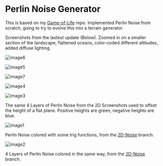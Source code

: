 # Perlin Noise Generator
This is based on my [Game-of-Life](https://github.com/gusjengis/Game-of-Life) repo. Implemented Perlin Noise from scratch, going to try to evolve this into a terrain generator.

Screenshots from the lastest update (Below). Zoomed in on a smaller section of the landscape, flattened oceans, color-coded different altitudes, added diffuse lighting.

![image6](https://github.com/gusjengis/Perlin-Noise-Generator/assets/107908374/de1b75db-719f-4873-89f1-951fe72578cf)

![image5](https://github.com/gusjengis/Perlin-Noise-Generator/assets/107908374/a3c21698-9626-4514-9fe3-0e8b096eda17)

![image7](https://github.com/gusjengis/Perlin-Noise-Generator/assets/107908374/7091ea02-8d90-47fe-894c-596fc883e82d)

![image4](https://github.com/gusjengis/Perlin-Noise-Generator/assets/107908374/76bcad69-6913-454c-b68e-c41ed940bff3)

![image3](https://github.com/gusjengis/Perlin-Noise-Generator/assets/107908374/f6934c15-c8a9-451e-95e1-186a1a982e3e)

The same 4 Layers of Perlin Noise from the 2D Screenshots used to offset the height of a flat plane. Positive heights are green, negative heights are blue.

![image1](https://github.com/gusjengis/Perlin-Noise-Generator/assets/107908374/6f30f5c5-1703-4b3d-b273-b0d28ae84466)

Perlin Noise colored with some trig functions, from the [2D-Noise](https://github.com/gusjengis/Perlin-Noise-Generator/tree/2D-Noise) branch.

![image2](https://github.com/gusjengis/Perlin-Noise-Generator/assets/107908374/d8458c36-1068-436f-87ef-3ff94ee60d49)

4 Layers of Perlin Noise colored in the same way, from the [2D-Noise](https://github.com/gusjengis/Perlin-Noise-Generator/tree/2D-Noise) branch.
